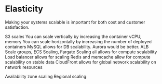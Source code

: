 # Elasticity

Making your systems scalable is important for both cost and customer satisfaction.

S3 scales
You can scale vertically by increasing the container vCPU, memory
You can scale horizontally by increasing the number of deployed containers
MySQL allows for DB scalability. Aurora would be better.
ALB Scale groups, ECS Scaling, Fargate Scaling all allows for compute scalability
Load balancer allows for scaling
Redis and memcache allow for compute scalability on stable data
CloudFront allows for global network scalability on network resources

Availability zone scaling
Regional scaling
